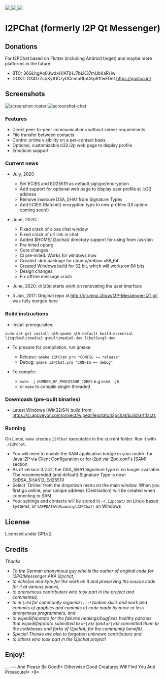 <p>
  <a href="https://travis-ci.org/wipedlifepotato/i2pchat">
    <img src="https://travis-ci.org/wipedlifepotato/i2pchat.svg?branch=master">
  </a>
  <a href="https://ci.appveyor.com/project/wipedlifepotato/i2pchat">
    <img src="https://ci.appveyor.com/api/projects/status/0tanjnojnlpksug6?svg=true">
  </a>
  <a href="https://www.bountysource.com/teams/i2pchat" title="Bountysource">
    <img src="https://img.shields.io/bountysource/team/i2pchat/activity">
  </a>
</p>

# I2PChat (formerly I2P Qt Messenger)

## Donations

For I2PChat based on Flutter (including Android target) and maybe more platforms in the future:

 * BTC: 36GLhgAo8JwdxH1ATjHJ7bLK37mUbKaRHw
 * GOST: GX41zZcqKy81CzyDCmnpRtpCKpR1fwEDet https://gostco.in/

## Screenshots

![screenshot-roster](https://vituperative.github.io/i2pchat/screenshots/main.png) ![screenshot-chat](https://vituperative.github.io/i2pchat/screenshots/chat.png)

### Features

 * Direct peer-to-peer communications without server requirements
 * File transfer between contacts
 * Control online visibility on a per-contact basis
 * Optional, customizable b32.i2p web page to display profile
 * Emoticon support

### Current news

* July, 2020
  * Set ECIES and ED25519 as default sigtype/encryption
  * Add support for optional web page to display user profile at .b32 address
  * Remove insecure DSA_SHA1 from Signature Types
  * Add ECIES (Ratchet) encryption type to new profiles (UI option coming soon!)

* June, 2020:
   * Fixed crash of close chat window
   * Fixed crash of url link in chat
   * Added $HOME/.i2pchat/ directory support for using from /usr/bin
   * Pre inited optarg
   * Core changes
   * Ci pre-inited. Works for windows now
   * Created .deb package for ubuntu/debian x86_64
   * Created Windows build for 32 bit, which will works on 64 bits
   * Design changes
   * Fix offline message crash
* June, 2020: dr\|z3d starts work on renovating the user interface
* 5 Jan, 2017: Original repo at http://git.repo.i2p/w/I2P-Messenger-QT.git was fully merged here

### Build instructions

 * Install prerequisites:

```
sudo apt-get install qt5-qmake qt5-default build-essential libqt5multimedia5 qtmultimedia5-dev libqt5svg5-dev
```

 * To prepare for compilation, run qmake:
   - Release: `qmake I2PChat.pro "CONFIG += release"`
   - Debug: `qmake I2PChat.pro "CONFIG += debug"`

 * To compile:
   - `make -j NUMBER_OF_PROCESSOR_CORES` e.g `make -j8`
   - or `make` to compile single-threaded


### Downloads (pre-built binaries)

* Latest Windows (Win32/64) build from: <a href="https://ci.appveyor.com/project/wipedlifepotato/i2pchat/build/artifacts">https://ci.appveyor.com/project/wipedlifepotato/i2pchat/build/artifacts</a>

### Running

On Linux, `make` creates `I2PChat` executable in the current folder. Run it with `./I2PChat`.

* You will need to enable the SAM application bridge in your router: for Java I2P via <a href="http://127.0.0.1:7657/configclients">Client Configuration</a> or for i2pd via i2pd.conf's [SAM] section.
* As of version 0.2.31, the DSA_SHA1 Signature type is no longer available. The recommended (and default) Signature Type is now: EdDSA_SHA512_Ed25519
* Select 'Online' from the dropdown menu on the main window. When you first go online, your unique address (Destination) will be created when connecting to SAM
* Your settings and contacts will be stored in `~/.i2pchat/` on Linux-based systems, or `%APPDATA%\Roaming\I2PChat\` on Windows

## License

Licensed under GPLv2.

## Credits

<em>

Thanks
 * To the German anonymous guy who is the author of original code for I2PQtMessenger AKA i2pchat,
 * to eche|on and kytv for the work on it and preserving the source code for it at various places,
 * to anonymous contributors who took part in the project and commented,
 * to `dr|z3d` for community organisz`::::*`zsation skills and work and commits of graphics and commits of code made by more or less anonymous programmers, and
 * to wipedlifepotato for the failures healings/bugfixes healthy patches that wipedlifepotato submitted to `dr|z3d` (and `dr|z3d` committed them to the codebases and forks of i2pchat, for the community benefit).
 * Special Thanks are also to forgotten unknown contributors and 
 * to others who took part in the i2pchat project!

</em>

## Enjoy!

... --- And Please Be Good!* Otherwise Good Creatures Will Find You And Prosecute!* +8*
